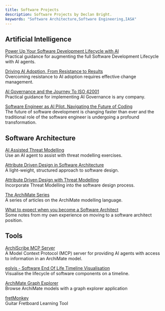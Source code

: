 ```yaml
---
title: Software Projects
description: Software Projects by Declan Bright.
keywords: "Software Architecture,Software Engineering,IASA"
---
```


## Artificial Intelligence

[Power Up Your Software Development Lifecycle with AI](/software/power-up-your-sdlc-with-ai/) \
Practical guidance for augmenting the full Software Development Lifecycle with AI agents.

[Driving AI Adoption, From Resistance to Results](/software/driving-ai-adoption-from-resistance-to-results/) \
Overcoming resistance to AI adoption requires effective change management.

[AI Governance and the Journey To ISO 42001](/software/ai-governance-and-the-journey-to-ISO-42001/) \
Practical guidance for implementing AI Governance is any company.

[Software Engineer as AI Pilot, Navigating the Future of Coding](/software/software-engineer-as-ai-pilot/) \
The future of software development is changing faster than ever and the traditional role of the software engineer is undergoing a profound transformation.


## Software Architecture

[AI Assisted Threat Modelling](/software/ai-assisted-threat-modelling/) \
Use an AI agent to assist with threat modelling exercises.

[Attribute Driven Design in Software Architecture](/software-architecture-attribute-driven-design/) \
A light-weight, structured approach to software design.

[Attribute Driven Design with Threat Modelling](/software-architecture-attribute-driven-design-threat-modelling/) \
Incorporate Threat Modelling into the software design process.

[The ArchiMate Series](/archimate-series/) \
A series of articles on the ArchiMate modelling language.

[What to expect when you become a Software Architect](/what-to-expect-when-you-become-a-software-architect/) \
Some notes from my own experience on moving to a software architect position.


## Tools

[ArchiScribe MCP Server](/software/archiscribe-mcp-server/) \
A Model Context Protocol (MCP) server for providing AI agents with access to information in an ArchiMate model.

[eolvis - Software End Of Life Timeline Visualisation](/eolvis/) \
Visualise the lifecycle of software components on a timeline.

[ArchiMate Graph Explorer](/archimate-graph-explorer/) \
Browse ArchiMate models with a graph explorer application

[fretMonkey](/fretmonkey/) \
Guitar Fretboard Learning Tool